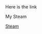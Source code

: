 <!DOCTYPE html>
<html>
  
  <head>
      Here is the link
  <head>
  
  <body>
    <p>My Steam</p>
    <a href = "https://steamcommunity.com/id/neil0172005" target  = "_self">Steam</a>
  </body>
    
 </html>
